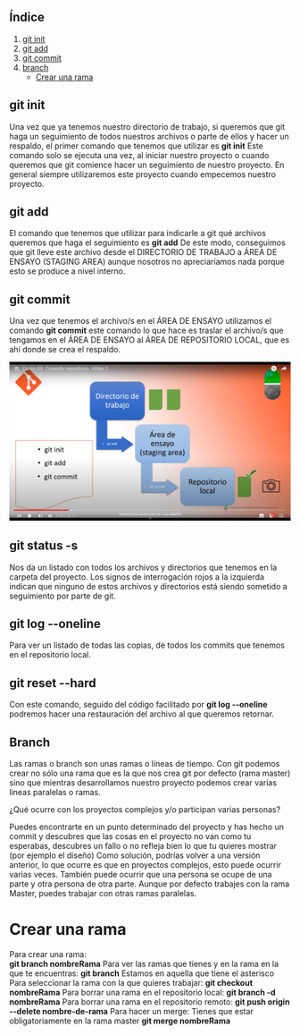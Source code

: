 ## Índice
1. [git init](#git-init)
2. [git add](#git-add)
3. [git commit](#git-commit)
4. [branch](#branch)
    - [Crear una rama](#crear-una-rama)

## git init
Una vez que ya tenemos nuestro directorio de trabajo, si queremos que git haga un seguimiento de todos nuestros archivos o parte de ellos y hacer un respaldo, el primer comando que tenemos que utilizar es __git init__ Este comando solo se ejecuta una vez, al iniciar nuestro proyecto o cuando queremos que git comience hacer un seguimiento de nuestro proyecto. En general siempre utilizaremos este proyecto cuando empecemos nuestro proyecto.
## git add
El comando que tenemos que utilizar para indicarle a git qué archivos queremos que haga el seguimiento es __git add__ De este modo, conseguimos que git lleve este archivo desde el DIRECTORIO DE TRABAJO a ÁREA DE ENSAYO (STAGING AREA) aunque nosotros no apreciaríamos nada porque esto se produce a nivel interno.
## git commit
Una vez que tenemos el archivo/s en el ÁREA DE ENSAYO utilizamos el comando __git commit__ este comando lo que hace es traslar el archivo/s que tengamos en el ÁREA DE ENSAYO al ÁREA DE REPOSITORIO LOCAL, que es ahí donde se crea el respaldo.

![imagen 1](images/git_1.png)  

## git status -s
Nos da un listado con todos los archivos y directorios que tenemos en la carpeta del proyecto. Los signos de interrogación rojos a la izquierda indican que ninguno de estos archivos y directorios está siendo sometido a seguimiento por parte de git.
## git log --oneline
Para ver un listado de todas las copias, de todos los commits que tenemos en el repositorio local.
## git reset --hard 
Con este comando, seguido del código facilitado por __git log --oneline__ podremos hacer una restauración del archivo al que queremos retornar.
## Branch
Las ramas o branch son unas ramas o líneas de tiempo.
Con git podemos crear no sólo una rama que es la que nos crea git por defecto (rama master) sino que mientras desarrollamos nuestro proyecto podemos crear varias lineas paralelas o ramas.  

¿Qué ocurre con los proyectos complejos y/o participan varias personas?  

Puedes encontrarte en un punto determinado del proyecto y has hecho un commit y descubres que las cosas en el proyecto no van como tu esperabas, descubres un fallo o no refleja bien lo que tu quieres mostrar (por ejemplo el diseño) Como solución, podrías volver a una versión anterior, lo que ocurre es que en proyectos complejos, esto puede ocurrir varias veces. También puede ocurrir que una persona se ocupe de una parte y otra persona de otra parte.  Aunque por defecto trabajes con la rama Master, puedes trabajar con otras ramas paralelas.  

# Crear una rama
Para crear una rama:  
__git branch nombreRama__
Para ver las ramas que tienes y en la rama en la que te encuentras:
__git branch__
Estamos en aquella que tiene el asterisco
Para seleccionar la rama con la que quieres trabajar:
__git checkout nombreRama__
Para borrar una rama en el repositorio local:
__git branch -d nombreRama__
Para borrar una rama en el repositorio remoto:
__git push origin --delete nombre-de-rama__
Para hacer un merge:
Tienes que estar obligatoriamente en la rama master
__git merge nombreRama__
